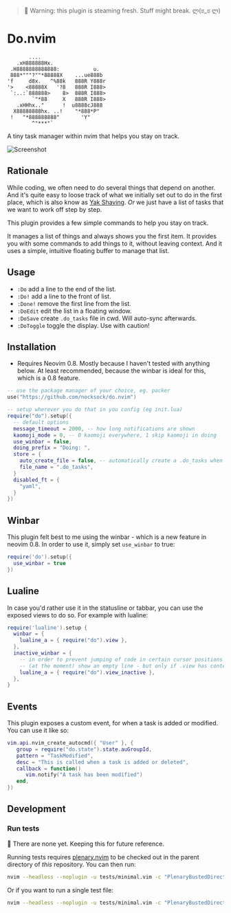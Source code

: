 > 🚧 Warning: this plugin is steaming fresh. Stuff might break. ლ(ಠ_ಠ ლ)

# Do.nvim

```
       ....
   .xH888888Hx.
 .H8888888888888:           u.
 888*"""?""*88888X    ...ue888b
'f     d8x.   ^%88k   888R Y888r
'>    <88888X   '?8   888R I888>
 `:..:`888888>    8>  888R I888>
        `"*88     X   888R I888>
   .xHHhx.."      !  u8888cJ888
  X88888888hx. ..!    "*888*P"
 !   "*888888888"       'Y"
        ^"***"`
```

A tiny task manager within nvim that helps you stay on track.

![Screenshot](https://raw.githubusercontent.com/nocksock/do.nvim/main/assets/demo.png)

## Rationale

While coding, we often need to do several things that depend on another. And it's quite easy to loose track of what we initially set out to do in the first place, which is also know as [Yak Shaving](https://en.wiktionary.org/wiki/yak_shaving). _Or_ we just have a list of tasks that we want to work off step by step.

This plugin provides a few simple commands to help you stay on track.

It manages a list of things and always shows you the first item. It provides you with some commands to add things to it, without leaving context. And it uses a simple, intuitive floating buffer to manage that list.

## Usage

-  `:Do` add a line to the end of the list.
-  `:Do!` add a line to the front of list.
-  `:Done!` remove the first line from the list.
-  `:DoEdit` edit the list in a floating window.
-  `:DoSave` create `.do_tasks` file in cwd. Will auto-sync afterwards.
-  `:DoToggle` toggle the display. Use with caution!

## Installation

-  Requires Neovim 0.8. Mostly because I haven't tested with anything below. At least recommended, because the winbar is ideal for this, which is a 0.8 feature.

```lua
-- use the package manager of your choice, eg. packer
use("https://github.com/nocksock/do.nvim")

-- setup wherever you do that in you config (eg init.lua)
require("do").setup({
  -- default options
  message_timeout = 2000, -- how long notifications are shown
  kaomoji_mode = 0, -- 0 kaomoji everywhere, 1 skip kaomoji in doing
  use_winbar = false,
  doing_prefix = "Doing: ",
  store = {
    auto_create_file = false, -- automatically create a .do_tasks when calling :Do
    file_name = ".do_tasks",
  }
  disabled_ft = {
    "yaml",
  }
})
```

## Winbar

This plugin felt best to me using the winbar - which is a new feature in neovim 0.8. In order to use it, simply set `use_winbar` to true:

```lua
require('do').setup({
  use_winbar = true
})
```

## Lualine

In case you'd rather use it in the statusline or tabbar, you can use the exposed views to do so. For example with lualine:

```lua
require('lualine').setup {
  winbar = {
    lualine_a = { require("do").view },
  },
  inactive_winbar = {
    -- in order to prevent jumping of code in certain cursor positions this will
    -- (at the moment) show an empty line - but only if .view has contents.
    lualine_a = { require("do").view_inactive },
  },
}
```

## Events

This plugin exposes a custom event, for when a task is added or modified. You can use it like so:

```lua
vim.api.nvim_create_autocmd({ "User" }, {
   group = require("do.state").state.auGroupId,
   pattern = "TaskModified",
   desc = "This is called when a task is added or deleted",
   callback = function()
      vim.notify("A task has been modified")
   end,
})
```

## Development

### Run tests

🚧 There are none yet. Keeping this for future reference.

Running tests requires [plenary.nvim][plenary] to be checked out in the parent directory of _this_ repository. You can then run:

```bash
nvim --headless --noplugin -u tests/minimal.vim -c "PlenaryBustedDirectory tests/ {minimal_init = 'tests/minimal.vim'}"
```

Or if you want to run a single test file:

```bash
nvim --headless --noplugin -u tests/minimal.vim -c "PlenaryBustedDirectory tests/path_to_file.lua {minimal_init = 'tests/minimal.vim'}"
```

[nvim-lua-guide]: https://github.com/nanotee/nvim-lua-guide
[plenary]: https://github.com/nvim-lua/plenary.nvim
[neobundle]: https://github.com/Shougo/neobundle.vim
[vundle]: https://github.com/gmarik/vundle
[vim-plug]: https://github.com/junegunn/vim-plug
[pathogen]: https://github.com/tpope/vim-pathogen
[dein]: https://github.com/Shougo/dein.vim
